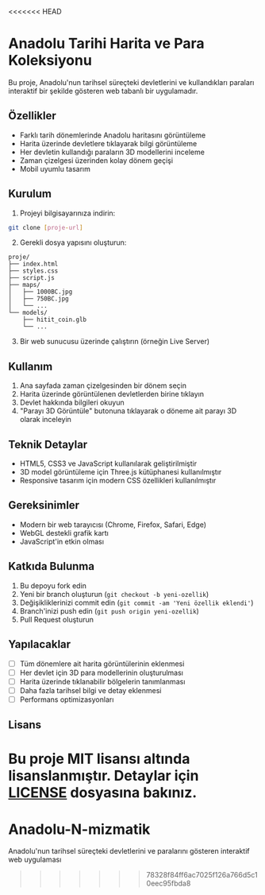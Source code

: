 <<<<<<< HEAD
# Anadolu Tarihi Harita ve Para Koleksiyonu

Bu proje, Anadolu'nun tarihsel süreçteki devletlerini ve kullandıkları paraları interaktif bir şekilde gösteren web tabanlı bir uygulamadır.

## Özellikler

- Farklı tarih dönemlerinde Anadolu haritasını görüntüleme
- Harita üzerinde devletlere tıklayarak bilgi görüntüleme
- Her devletin kullandığı paraların 3D modellerini inceleme
- Zaman çizelgesi üzerinden kolay dönem geçişi
- Mobil uyumlu tasarım

## Kurulum

1. Projeyi bilgisayarınıza indirin:
```bash
git clone [proje-url]
```

2. Gerekli dosya yapısını oluşturun:
```
proje/
├── index.html
├── styles.css
├── script.js
├── maps/
│   ├── 1000BC.jpg
│   ├── 750BC.jpg
│   └── ...
└── models/
    ├── hitit_coin.glb
    └── ...
```

3. Bir web sunucusu üzerinde çalıştırın (örneğin Live Server)

## Kullanım

1. Ana sayfada zaman çizelgesinden bir dönem seçin
2. Harita üzerinde görüntülenen devletlerden birine tıklayın
3. Devlet hakkında bilgileri okuyun
4. "Parayı 3D Görüntüle" butonuna tıklayarak o döneme ait parayı 3D olarak inceleyin

## Teknik Detaylar

- HTML5, CSS3 ve JavaScript kullanılarak geliştirilmiştir
- 3D model görüntüleme için Three.js kütüphanesi kullanılmıştır
- Responsive tasarım için modern CSS özellikleri kullanılmıştır

## Gereksinimler

- Modern bir web tarayıcısı (Chrome, Firefox, Safari, Edge)
- WebGL destekli grafik kartı
- JavaScript'in etkin olması

## Katkıda Bulunma

1. Bu depoyu fork edin
2. Yeni bir branch oluşturun (`git checkout -b yeni-ozellik`)
3. Değişikliklerinizi commit edin (`git commit -am 'Yeni özellik eklendi'`)
4. Branch'inizi push edin (`git push origin yeni-ozellik`)
5. Pull Request oluşturun

## Yapılacaklar

- [ ] Tüm dönemlere ait harita görüntülerinin eklenmesi
- [ ] Her devlet için 3D para modellerinin oluşturulması
- [ ] Harita üzerinde tıklanabilir bölgelerin tanımlanması
- [ ] Daha fazla tarihsel bilgi ve detay eklenmesi
- [ ] Performans optimizasyonları

## Lisans

Bu proje MIT lisansı altında lisanslanmıştır. Detaylar için [LICENSE](LICENSE) dosyasına bakınız.
=======
# Anadolu-N-mizmatik
 Anadolu'nun tarihsel süreçteki devletlerini ve paralarını gösteren interaktif web uygulaması
>>>>>>> 78328f84ff6ac7025f126a766d5c10eec95fbda8
